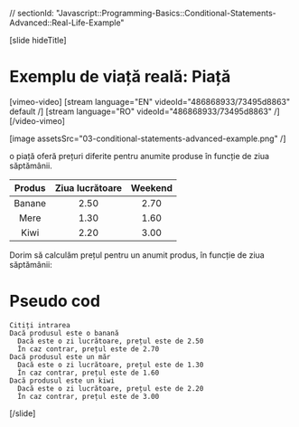 // sectionId: "Javascript::Programming-Basics::Conditional-Statements-Advanced::Real-Life-Example"

[slide hideTitle]

# Exemplu de viață reală: Piață
[vimeo-video]
[stream language="EN" videoId="486868933/73495d8863" default /]
[stream language="RO" videoId="486868933/73495d8863"  /]
[/video-vimeo]

[image assetsSrc="03-conditional-statements-advanced-example.png" /]

o piață oferă prețuri diferite pentru anumite produse în funcție de ziua săptămânii.


| **Produs**      | **Ziua lucrătoare** | **Weekend**   |
| :---:       |    :----:   |   :---:     |
| Banane        |2.50       | 2.70 |
| Mere          | 1.30        | 1.60    |
| Kiwi          | 2.20        | 3.00    |

Dorim să calculăm prețul pentru un anumit produs, în funcție de ziua săptămânii:

# Pseudo cod

```
Citiți intrarea
Dacă produsul este o banană
  Dacă este o zi lucrătoare, prețul este de 2.50
  În caz contrar, prețul este de 2.70
Dacă produsul este un măr
  Dacă este o zi lucrătoare, prețul este de 1.30
  În caz contrar, prețul este de 1.60
Dacă produsul este un kiwi
  Dacă este o zi lucrătoare, prețul este de 2.20
  În caz contrar, prețul este de 3.00
```
[/slide]
